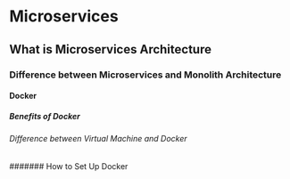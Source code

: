 # Microservices
## What is Microservices Architecture
### Difference between Microservices and Monolith Architecture
#### Docker
##### Benefits of Docker
###### Difference between Virtual Machine and Docker
####### How to Set Up Docker
